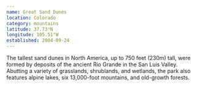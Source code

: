 ```yaml
---
name: Great Sand Dunes
location: Colorado
category: mountains
latitude: 37.73°N
longitude: 105.51°W
established: 2004-09-24
---
```


The tallest sand dunes in North America, up to 750 feet (230m) tall, were formed by deposits of the ancient Rio Grande in the San Luis Valley. Abutting a variety of grasslands, shrublands, and wetlands, the park also features alpine lakes, six 13,000-foot mountains, and old-growth forests.
